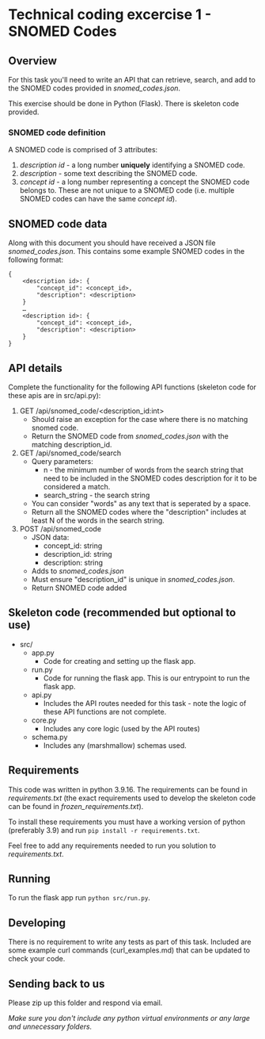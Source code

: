 # Technical coding excercise 1 - SNOMED Codes
## Overview
For this task you'll need to write an API that can retrieve, search, and add to the SNOMED codes provided in *snomed_codes.json*.

This exercise should be done in Python (Flask). There is skeleton code provided.

### SNOMED code definition
A SNOMED code is comprised of 3 attributes: 
1. *description id* - a long number **uniquely** identifying a SNOMED code.
2. *description* - some text describing the SNOMED code. 
3. *concept id* - a long number representing a concept the SNOMED code belongs to. These are not unique to a SNOMED code (i.e. multiple SNOMED codes can have the same *concept id*).

## SNOMED code data
Along with this document you should have received a JSON file *snomed_codes.json*. This contains some example SNOMED codes in the following format:
```
{
	<description id>: {
		"concept_id": <concept_id>,
		"description": <description>
	}
	…
	<description id>: {
		"concept_id": <concept_id>,
		"description": <description>
	}
}
```

## API details

Complete the functionality for the following API functions (skeleton code for these apis are in src/api.py):
1. GET /api/snomed_code/<description_id:int>
	* Should raise an exception for the case where there is no matching snomed code.
	* Return the SNOMED code from *snomed_codes.json* with the matching description_id.
2. GET /api/snomed_code/search
	* Query parameters:
		* n - the minimum number of words from the search string that need to be included in the 
        SNOMED codes description for it to be considered a match.
    	* search_string - the search string
	* You can consider "words" as any text that is seperated by a space.
    * Return all the SNOMED codes where the "description" includes at least N of the words in the search string.
3. POST /api/snomed_code
	* JSON data:
		* concept_id: string
		* description_id: string
		* description: string
	* Adds to *snomed_codes.json*
	* Must ensure "description_id" is unique in *snomed_codes.json*.
	* Return SNOMED code added

## Skeleton code (recommended but optional to use)
* src/
	* app.py
		* Code for creating and setting up the flask app.
	* run.py
		* Code for running the flask app. This is our entrypoint to run the flask app.
	* api.py
		* Includes the API routes needed for this task - note the logic of these API functions are not complete.
	* core.py
		* Includes any core logic (used by the API routes)
	* schema.py
		* Includes any (marshmallow) schemas used.

## Requirements
This code was written in python 3.9.16. The requirements can be found in *requirements.txt* (the exact requirements used to develop the skeleton code can be found in *frozen_requirements.txt*).

To install these requirements you must have a working version of python (preferably 3.9) and run `pip install -r requirements.txt`.

Feel free to add any requirements needed to run you solution to *requirements.txt*.


## Running
To run the flask app run `python src/run.py`.

## Developing
There is no requirement to write any tests as part of this task. Included are some example curl commands (curl_examples.md) that can be updated to check your code.

## Sending back to us
Please zip up this folder and respond via email.

*Make sure you don't include any python virtual environments or any large and unnecessary folders.*
